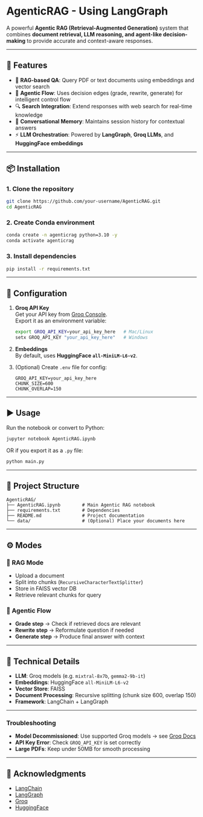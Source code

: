# AgenticRAG - Using LangGraph

A powerful **Agentic RAG (Retrieval-Augmented Generation)** system that combines **document retrieval, LLM reasoning, and agent-like decision-making** to provide accurate and context-aware responses.  

  

---

## 🌟 Features
- 📄 **RAG-based QA**: Query PDF or text documents using embeddings and vector search  
- 🧠 **Agentic Flow**: Uses decision edges (grade, rewrite, generate) for intelligent control flow  
- 🔍 **Search Integration**: Extend responses with web search for real-time knowledge  
- 💬 **Conversational Memory**: Maintains session history for contextual answers  
- ⚡ **LLM Orchestration**: Powered by **LangGraph**, **Groq LLMs**, and **HuggingFace embeddings**  

---

## 📦 Installation

### 1. Clone the repository
```bash
git clone https://github.com/your-username/AgenticRAG.git
cd AgenticRAG
```

### 2. Create Conda environment
```bash
conda create -n agenticrag python=3.10 -y
conda activate agenticrag
```

### 3. Install dependencies
```bash
pip install -r requirements.txt
```

---

## 🔑 Configuration

1. **Groq API Key**  
   Get your API key from [Groq Console](https://console.groq.com/).  
   Export it as an environment variable:
   ```bash
   export GROQ_API_KEY=your_api_key_here   # Mac/Linux
   setx GROQ_API_KEY "your_api_key_here"   # Windows
   ```

2. **Embeddings**  
   By default, uses **HuggingFace `all-MiniLM-L6-v2`**.  

3. (Optional) Create `.env` file for config:
   ```
   GROQ_API_KEY=your_api_key_here
   CHUNK_SIZE=600
   CHUNK_OVERLAP=150
   ```

---

## ▶️ Usage

Run the notebook or convert to Python:

```bash
jupyter notebook AgenticRAG.ipynb
```

OR if you export it as a `.py` file:
```bash
python main.py
```

---

## 📂 Project Structure

```
AgenticRAG/
├── AgenticRAG.ipynb        # Main Agentic RAG notebook
├── requirements.txt        # Dependencies
├── README.md               # Project documentation
└── data/                   # (Optional) Place your documents here
```

---

## ⚙️ Modes

### 🔹 RAG Mode
- Upload a document
- Split into chunks (`RecursiveCharacterTextSplitter`)
- Store in FAISS vector DB
- Retrieve relevant chunks for query

### 🔹 Agentic Flow
- **Grade step** → Check if retrieved docs are relevant  
- **Rewrite step** → Reformulate question if needed  
- **Generate step** → Produce final answer with context  

---

## 🔬 Technical Details
- **LLM**: Groq models (e.g. `mixtral-8x7b`, `gemma2-9b-it`)  
- **Embeddings**: HuggingFace `all-MiniLM-L6-v2`  
- **Vector Store**: FAISS  
- **Document Processing**: Recursive splitting (chunk size 600, overlap 150)  
- **Framework**: LangChain + LangGraph  

---


### Troubleshooting
- **Model Decommissioned**: Use supported Groq models → see [Groq Docs](https://console.groq.com/docs/models)  
- **API Key Error**: Check `GROQ_API_KEY` is set correctly  
- **Large PDFs**: Keep under 50MB for smooth processing  

---

## 🙏 Acknowledgments
- [LangChain](https://www.langchain.com/)  
- [LangGraph](https://github.com/langchain-ai/langgraph)  
- [Groq](https://groq.com/)  
- [HuggingFace](https://huggingface.co/)  
